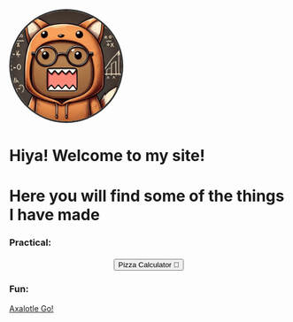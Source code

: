 <img src="/images/School_Domo_FoxHoodie.jpg" alt="School_Domo_FoxHoodie)" style="width: 200px; height: 200px; border-radius: 50%; object-fit: cover; border: 3px solid #333;">


# Hiya! Welcome to my site!
# Here you will find some of the things I have made


### Practical:<!-- Toggle Scroll Button -->
<!-- Toggle Scroll Button -->
<div style="text-align: center; margin-top: 20px;">
    <button id="scroll-btn" onclick="togglePizzaBox()">Pizza Calculator 🍕</button>
</div>

<!-- Pizza Calculator Box (initially hidden) -->
<div id="pizza-box" style="display: none; border: 1px solid #ccc; padding: 15px; width: 300px; margin-top: 20px;">
    <label>Amount of people:</label><br>
    <input type="number" id="people"><br><br>

    <label>Amount of boxes of pizzas:</label><br>
    <input type="number" id="pizza"><br><br>

    <label>(8 for triangle, 16 for square) Slices Per Pizza:</label><br>
    <input type="number" id="slices"><br><br>

    <label>(Suggested: 3) Slices Per Person:</label><br>
    <input type="number" id="spp"><br><br>

    <button onclick="Pizza_Calculator()">Calculate Pizza</button>

    <div id="result" style="margin-top: 10px;"></div>
</div>

<script>
    let pizzaBoxVisible = false;

    function togglePizzaBox() {
        const pizzaBox = document.getElementById("pizza-box");
        const scrollBtn = document.getElementById("scroll-btn");

        if (!pizzaBoxVisible) {
            pizzaBox.style.display = "block";
            pizzaBox.scrollIntoView({ behavior: "smooth" });
            scrollBtn.innerText = "Scroll Back Up";
        } else {
            window.scrollTo({ top: 0, behavior: "smooth" });
            setTimeout(() => {
                pizzaBox.style.display = "none";
                scrollBtn.innerText = "Pizza Calculator 🍕";
            }, 600); // Delay to let scroll finish before hiding
        }

        pizzaBoxVisible = !pizzaBoxVisible;
    }

    function Pizza_Calculator() {
        let people = parseInt(document.getElementById("people").value);
        let pizza = parseInt(document.getElementById("pizza").value);
        let slices = parseInt(document.getElementById("slices").value);
        let spp = parseInt(document.getElementById("spp").value);

        let totalSlices = pizza * slices;
        let totalNeeded = people * spp;
        let slicesLeft = totalSlices - totalNeeded;

        const resultBox = document.getElementById("result");
        resultBox.innerHTML = `
            <strong>Pizza Calculation Summary:</strong><br><br>
            People: ${people}<br>
            Boxes of Pizza: ${pizza}<br>
            Slices per Pizza: ${slices}<br>
            Total Slices: ${totalSlices}<br>
            Slices Needed (${spp} per person): ${totalNeeded}<br>
            <strong>Slices Left Over: ${slicesLeft}</strong>
        `;
    }
</script>


### Fun:

[Axalotle Go!](https://flowlab.io/games/play/2381148)
